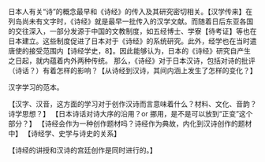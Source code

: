 日本人有关“诗”的概念最早和《诗经》的传入及其研究密切相关。【汉学传来】在列岛尚未有文字时，《诗经》就是最早一批传入的汉学文献。而随着日后东亚各国的交往深入，一部分发源于中国的文教制度，如五经博士、学寮【待考证】等也在日本建立。这些制度促进了日本对于《诗经》的系统研究。此外，经学也在当时遣唐使的接受范围内【诗经学史，8】。因此能够认为，日本的《诗经》研究自产生之日起，就内蕴着内外两种传统。
那么，《诗经》对于日本汉诗，包括对诗的批评（诗话？）有着怎样的影响？【从诗经到汉诗，其间内涵上发生了怎样的变化？】

汉字学习的范本。

【汉字、汉音，这方面的学习对于创作汉诗而言意味着什么？材料、文化、音韵？诗学思想？】
【日本诗话对诗大序的沿用？or 挪用，是不是可以放到“正变”这个部分？】
【诗经会作为一种创作题材吗？诗经作为典故，内化到汉诗创作的题材中】
【诗经学、史学与诗史的关系】


【诗经的讲授和汉诗的宫廷创作是同时进行的。】